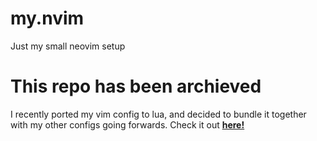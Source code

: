 # my.nvim
Just my small neovim setup

# This repo has been archieved
I recently ported my vim config to lua, and decided to bundle it together with my other configs going forwards. Check it out **[here!](https://github.com/carnage-mode/dotfiles)**
